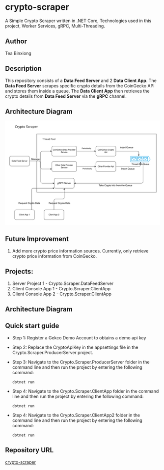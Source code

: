 # crypto-scraper
A Simple Crypto Scraper written in .NET Core, Technologies used in this project, Worker Services, gRPC, Multi-Threading.

## Author
Tea Binxiong

## Description
This repository consists of a **Data Feed Server** and 2 **Data Client App**. The **Data Feed Server** scrapes specific crypto details from the CoinGecko API and stores them inside a queue. The **Data Client App** then retrieves the crypto details from **Data Feed Server** via the **gRPC** channel.

## Architecture Diagram
![image](./img/crypto-scraper-architecture.png)

## Future Improvement
1. Add more crypto price information sources. Currently, only retrieve crypto price information from CoinGecko.


## Projects:
1) Server Project 1 - Crypto.Scraper.DataFeedServer
2) Client Console App 1 - Crypto.Scraper.ClientApp
3) Client Console App 2 - Crypto.Scraper.ClientApp


## Architecture Diagram

## Quick start guide

- Step 1: Register a Gekco Demo Account to obtains a demo api key

- Step 2: Replace the CryptoApiKey in the appsettings file in the Crypto.Scraper.ProducerServer project.

- Step 3: Navigate to the Crypto.Scraper.ProducerServer folder in the command line and then run the project by entering the following command:
  ```
  dotnet run
  ```
- Step 4: Navigate to the Crypto.Scraper.ClientApp folder in the command line and then run the project by entering the following command:
  ```
  dotnet run
  ```
- Step 4: Navigate to the Crypto.Scraper.ClientApp2 folder in the command line and then run the project by entering the following command:
  ```
  dotnet run
  ```

## Repository URL
[crypto-scraper](https://github.com/teabinxiong/crypto-scraper)







